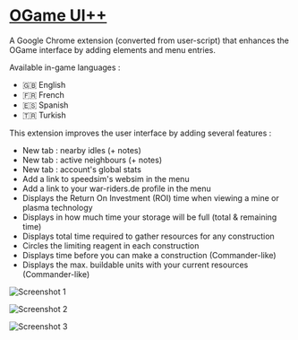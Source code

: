 # [OGame UI++](https://chrome.google.com/webstore/detail/ogame-ui++/nhbgpipnadhelnecpcjcikbnedilhddf)

A Google Chrome extension (converted from user-script) that enhances the OGame interface by adding elements and menu entries.

Available in-game languages :
 - :gb: English
 - :fr: French
 - :es: Spanish
 - :tr: Turkish

This extension improves the user interface by adding several features :
 - New tab : nearby idles (+ notes)
 - New tab : active neighbours (+ notes)
 - New tab : account's global stats
 - Add a link to speedsim's websim in the menu
 - Add a link to your war-riders.de profile in the menu
 - Displays the Return On Investment (ROI) time when viewing a mine or plasma technology
 - Displays in how much time your storage will be full (total & remaining time)
 - Displays total time required to gather resources for any construction
 - Circles the limiting reagent in each construction
 - Displays time before you can make a construction (Commander-like)
 - Displays the max. buildable units with your current resources (Commander-like)

![Screenshot 1](1.png)

![Screenshot 2](2.png)

![Screenshot 3](3.png)
